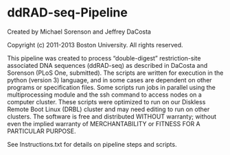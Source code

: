 ddRAD-seq-Pipeline
==================

Created by Michael Sorenson and Jeffrey DaCosta

Copyright (c) 2011-2013 Boston University. All rights reserved.

This pipeline was created to process “double-digest” restriction-site associated DNA sequences
(ddRAD-seq) as described in DaCosta and Sorenson (PLoS One, submitted). The scripts are written for
execution in the python (version 3) language, and in some cases are dependent on other programs or
specification files. Some scripts run jobs in parallel using the multiprocessing module and the ssh
command to access nodes on a computer cluster. These scripts were optimized to run on our Diskless
Remote Boot Linux (DRBL) cluster and may need editing to run on other clusters. The software is free
and distributed WITHOUT warranty; without even the implied warranty of MERCHANTABILITY or FITNESS
FOR A PARTICULAR PURPOSE.


See Instructions.txt for details on pipeline steps and scripts.
